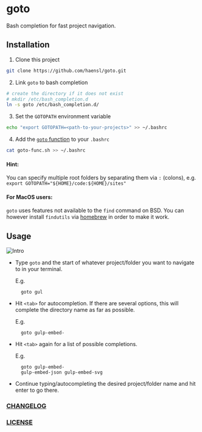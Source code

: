 # goto
Bash completion for fast project navigation.

## Installation

1. Clone this project
  ```bash
  git clone https://github.com/haensl/goto.git
  ```

2. Link `goto` to bash completion
  ```bash
  # create the directory if it does not exist
  # mkdir /etc/bash_completion.d
  ln -s goto /etc/bash_completion.d/
  ```

3. Set the `GOTOPATH` environment variable
  ```bash
  echo "export GOTOPATH=<path-to-your-projects>" >> ~/.bashrc
  ```

4. Add the [`goto` function](goto-func.sh) to your `.bashrc`
  ```bash
  cat goto-func.sh >> ~/.bashrc
  ```


#### Hint:

You can specify multiple root folders by separating them via `:` (colons), e.g. `export GOTOPATH="${HOME}/code:${HOME}/sites"`

#### For MacOS users:

`goto` uses features not available to the `find` command on BSD. You can however install `findutils` via [homebrew](https://brew.sh/) in order to make it work.


## Usage

![Intro](goto-intro.gif)

* Type `goto` and the start of whatever project/folder you want to navigate to in your terminal.

  E.g.
  ```
    goto gul
  ```

* Hit `<tab>` for autocompletion. If there are several options, this will complete the directory name as far as possible.

  E.g.
  ```
    goto gulp-embed-
  ```

* Hit `<tab>` again for a list of possible completions.

  E.g.
  ```
    goto gulp-embed-
    gulp-embed-json gulp-embed-svg
  ```

* Continue typing/autocompleting the desired project/folder name and hit enter to go there.

### [CHANGELOG](CHANGELOG.md)

### [LICENSE](LICENSE)
